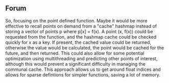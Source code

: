 ## Forum
<Theo> So, focusing on the point defined function.  Maybe it would be more effective to recall points on demand from a "cache" hashmap instead of storing a vector of 
points p where p[x] = f(x).  A point (x, f(x)) could be requested from the function, and the hashmap cache could be checked quickly for x as a key.  If present, the cached
value could be returned, otherwise the value would be calculated, the point would be cached for the future, and then returned.  This could also allow for some potential optimization 
using multithreading and predicting other points of interest, although this would prevent a significant difficulty in managing the communal cache.  This approach allows us to get 
around float indices and allows for sparse defintions for simpler functions, saving a lot of memory.
